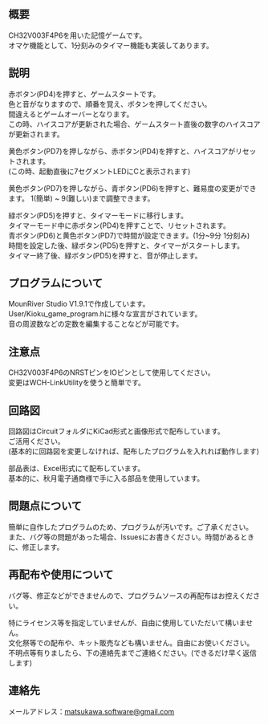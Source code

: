 ## 概要
CH32V003F4P6を用いた記憶ゲームです。  
オマケ機能として、1分刻みのタイマー機能も実装してあります。  

## 説明
赤ボタン(PD4)を押すと、ゲームスタートです。  
色と音がなりますので、順番を覚え、ボタンを押してください。  
間違えるとゲームオーバーとなります。  
この時、ハイスコアが更新された場合、ゲームスタート直後の数字のハイスコアが更新されます。  

黄色ボタン(PD7)を押しながら、赤ボタン(PD4)を押すと、ハイスコアがリセットされます。  
(この時、起動直後に7セグメントLEDにCと表示されます)  

黄色ボタン(PD7)を押しながら、青ボタン(PD6)を押すと、難易度の変更ができます。
1(簡単) ~ 9(難しい)まで調整できます。  

緑ボタン(PD5)を押すと、タイマーモードに移行します。  
タイマーモード中に赤ボタン(PD4)を押すことで、リセットされます。  
青ボタン(PD6)と黄色ボタン(PD7)で時間が設定できます。(1分~9分 1分刻み)    
時間を設定した後、緑ボタン(PD5)を押すと、タイマーがスタートします。  
タイマー終了後、緑ボタン(PD5)を押すと、音が停止します。  

## プログラムについて
MounRiver Studio V1.9.1で作成しています。  
User/Kioku_game_program.hに様々な宣言がされています。  
音の周波数などの定数を編集することなどが可能です。  

## 注意点
CH32V003F4P6のNRSTピンをIOピンとして使用してください。  
変更はWCH-LinkUtilityを使うと簡単です。  

## 回路図
回路図はCircuitフォルダにKiCad形式と画像形式で配布しています。  
ご活用ください。  
(基本的に回路図を変更しなければ、配布したプログラムを入れれば動作します)  

部品表は、Excel形式にて配布しています。  
基本的に、秋月電子通商様で手に入る部品を使用しています。

## 問題点について
簡単に自作したプログラムのため、プログラムが汚いです。ご了承ください。  
また、バグ等の問題があった場合、Issuesにお書きください。時間があるときに、修正します。  

## 再配布や使用について
バグ等、修正などができませんので、プログラムソースの再配布はお控えください。 

特にライセンス等を指定していませんが、自由に使用していただいて構いません。  
文化祭等での配布や、キット販売なども構いません。自由にお使いください。  
不明点等有りましたら、下の連絡先までご連絡ください。(できるだけ早く返信します)  
## 連絡先
メールアドレス：matsukawa.software@gmail.com
